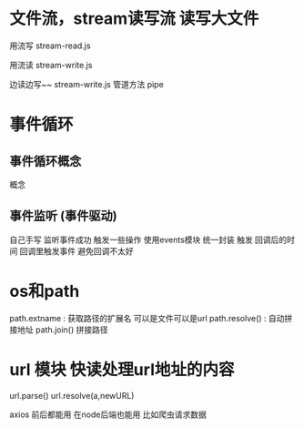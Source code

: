 # 文件流，stream读写流  读写大文件

用流写  stream-read.js

用流读 stream-write.js

边读边写~~  stream-write.js 管道方法 pipe

# 事件循环

## 事件循环概念
 概念
 
## 事件监听 (事件驱动)
自己手写 监听事件成功 触发一些操作
使用events模块  统一封装 触发 回调后的时间
回调里触发事件  避免回调不太好

# os和path
path.extname : 获取路径的扩展名 可以是文件可以是url
path.resolve() : 自动拼接地址
path.join() 拼接路径

# url 模块 快读处理url地址的内容
 url.parse()
url.resolve(a,newURL)

axios 前后都能用 在node后端也能用  比如爬虫请求数据
